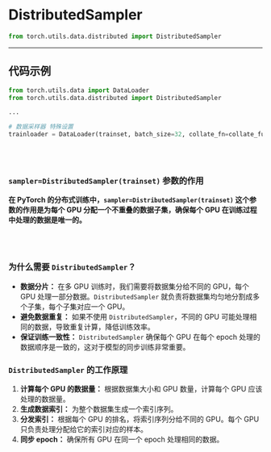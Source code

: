 # DistributedSampler

```python
from torch.utils.data.distributed import DistributedSampler
```

---

## 代码示例

```python
from torch.utils.data import DataLoader
from torch.utils.data.distributed import DistributedSampler

...

# 数据采样器 特殊设置
trainloader = DataLoader(trainset, batch_size=32, collate_fn=collate_func, sampler=DistributedSampler(trainset))

```


<br>
<br>

### `sampler=DistributedSampler(trainset)` 参数的作用

**在 PyTorch 的分布式训练中，`sampler=DistributedSampler(trainset)` 这个参数的作用是为每个 GPU 分配一个不重叠的数据子集，确保每个 GPU 在训练过程中处理的数据是唯一的。**

<br>
<br>

### 为什么需要 `DistributedSampler`？

* **数据分片：** 在多 GPU 训练时，我们需要将数据集分给不同的 GPU，每个 GPU 处理一部分数据。`DistributedSampler` 就负责将数据集均匀地分割成多个子集，每个子集对应一个 GPU。
* **避免数据重复：** 如果不使用 `DistributedSampler`，不同的 GPU 可能处理相同的数据，导致重复计算，降低训练效率。
* **保证训练一致性：** `DistributedSampler` 确保每个 GPU 在每个 epoch 处理的数据顺序是一致的，这对于模型的同步训练非常重要。

### `DistributedSampler` 的工作原理

1. **计算每个 GPU 的数据量：** 根据数据集大小和 GPU 数量，计算每个 GPU 应该处理的数据量。
2. **生成数据索引：** 为整个数据集生成一个索引序列。
3. **分发索引：** 根据每个 GPU 的排名，将索引序列分给不同的 GPU。每个 GPU 只负责处理分配给它的索引对应的样本。
4. **同步 epoch：** 确保所有 GPU 在同一个 epoch 处理相同的数据。

